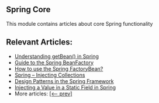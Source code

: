 ## Spring Core

This module contains articles about core Spring functionality

## Relevant Articles:

- [Understanding getBean() in Spring](https://www.baeldung.com/spring-getbean)
- [Guide to the Spring BeanFactory](https://www.baeldung.com/spring-beanfactory)
- [How to use the Spring FactoryBean?](https://www.baeldung.com/spring-factorybean)
- [Spring – Injecting Collections](https://www.baeldung.com/spring-injecting-collections)
- [Design Patterns in the Spring Framework](https://www.baeldung.com/spring-framework-design-patterns)
- [Injecting a Value in a Static Field in Spring](https://www.baeldung.com/spring-inject-static-field)
- More articles: [[<-- prev]](/spring-core-2)
